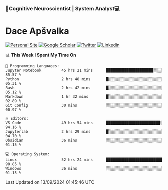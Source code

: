### 🧠Cognitive Neuroscientist | System Analyst💻
# Dace Apšvalka

[![Personal Site](https://img.shields.io/badge/website-teal?style=for-the-badge&logo=About.me&logoColor=white)](https://dcdace.net/)
[![Google Scholar](https://img.shields.io/badge/Scholar-yellow?style=for-the-badge&logo=googlescholar&logoColor=ffffff)](https://scholar.google.com/citations?hl=en&user=W8q0HBkAAAAJ&view_op=list_works&sortby=pubdate)
[![Twitter](https://img.shields.io/badge/Twitter-1DA1F2?logo=twitter&logoColor=white&style=for-the-badge)](https://twitter.com/dcdace)
[![Linkedin](https://img.shields.io/badge/linkedin-0077B5?logo=linkedin&logoColor=white&style=for-the-badge)](https://www.linkedin.com/in/dace-apsvalka/)

<!--
[![Dace's wakatime stats](https://github-readme-stats.vercel.app/api/wakatime?username=dcdace&theme=react&layout=compact&custom_title=Coding+past+7+days&v=2)](https://github.com/dcdace/dcdace)


[![github](https://img.shields.io/github/followers/dcdace?logo=github&style=plastic)](https://github.com/dcdace?tab=followers "GitHub followers")
[![wakatime](https://wakatime.com/badge/user/6e7556d3-b1db-4eef-a7e8-9bad735fc27e.svg?style=plastic?v=2)](https://wakatime.com/@6e7556d3-b1db-4eef-a7e8-9bad735fc27e "Total time coded since Feb 28 2022")

[![twitter](https://img.shields.io/twitter/follow/dcdace?label=followers&logo=twitter&color=%23007ec6&style=plastic)](https://twitter.com/dcdace "Twitter followers")

[![Dace's languages](https://github-readme-stats-one-nu-13.vercel.app/api/top-langs/?username=dcdace&langs_count=10&theme=nord&layout=compact)](https://github.com/anuraghazra/github-readme-stats) 
[![Dace's GitHub stats](https://github-readme-stats-one-nu-13.vercel.app/api?username=dcdace&theme=dracula&hide=prs,issues&count_private=true&show_icons=true&hide_rank=true&include_all_commits=true&hide_title=false&custom_title=GitHub+Stats)](https://github.com/anuraghazra/github-readme-stats)
-->

<!--START_SECTION:waka-->
📊 **This Week I Spent My Time On** 

```text
💬 Programming Languages: 
Jupyter Notebook         45 hrs 21 mins      █████████████████████░░░░   85.57 % 
Python                   2 hrs 48 mins       █░░░░░░░░░░░░░░░░░░░░░░░░   05.31 % 
Bash                     2 hrs 42 mins       █░░░░░░░░░░░░░░░░░░░░░░░░   05.12 % 
Markdown                 1 hr 32 mins        █░░░░░░░░░░░░░░░░░░░░░░░░   02.89 % 
Git Config               30 mins             ░░░░░░░░░░░░░░░░░░░░░░░░░   00.97 % 

🔥 Editors: 
VS Code                  49 hrs 54 mins      ████████████████████████░   94.16 % 
Jupyterlab               2 hrs 29 mins       █░░░░░░░░░░░░░░░░░░░░░░░░   04.70 % 
Obsidian                 36 mins             ░░░░░░░░░░░░░░░░░░░░░░░░░   01.15 % 

💻 Operating System: 
Linux                    52 hrs 24 mins      █████████████████████████   98.85 % 
Windows                  36 mins             ░░░░░░░░░░░░░░░░░░░░░░░░░   01.15 % 
```


 Last Updated on 13/09/2024 01:45:46 UTC
<!--END_SECTION:waka-->

